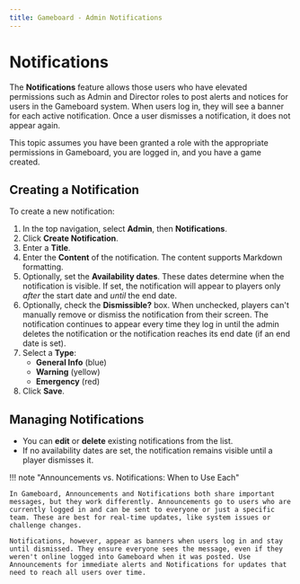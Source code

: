 ```yaml
---
title: Gameboard - Admin Notifications
---
```


# Notifications

The **Notifications** feature allows those users who have elevated permissions such as Admin and Director roles to post alerts and notices for users in the Gameboard system. When users log in, they will see a banner for each active notification. Once a user dismisses a notification, it does not appear again.

This topic assumes you have been granted a role with the appropriate permissions in Gameboard, you are logged in, and you have a game created.

## Creating a Notification

To create a new notification:

1. In the top navigation, select **Admin**, then **Notifications**.
2. Click **Create Notification**.
3. Enter a **Title**.
4. Enter the **Content** of the notification. The content supports Markdown formatting.
5. Optionally, set the **Availability dates**. These dates determine when the notification is visible. If set, the notification will appear to players only *after* the start date and *until* the end date.
6. Optionally, check the **Dismissible?** box. When unchecked, players can't manually remove or dismiss the notification from their screen. The notification continues to appear every time they log in until the admin deletes the notification or the notification reaches its end date (if an end date is set).
7. Select a **Type**:
     - **General Info** (blue)
     - **Warning** (yellow)
     - **Emergency** (red)
8. Click **Save**.

## Managing Notifications

- You can **edit** or **delete** existing notifications from the list.
- If no availability dates are set, the notification remains visible until a player dismisses it.

!!! note "Announcements vs. Notifications: When to Use Each"

    In Gameboard, Announcements and Notifications both share important messages, but they work differently. Announcements go to users who are currently logged in and can be sent to everyone or just a specific team. These are best for real-time updates, like system issues or challenge changes.

    Notifications, however, appear as banners when users log in and stay until dismissed. They ensure everyone sees the message, even if they weren't online logged into Gameboard when it was posted. Use Announcements for immediate alerts and Notifications for updates that need to reach all users over time.
